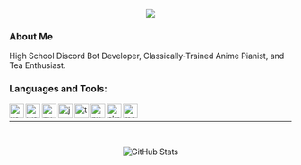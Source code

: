 <p align="center">
  <img src="https://count.getloli.com/get/@kisuzume?theme=gelbooru" />
</p>

### About Me

High School Discord Bot Developer, Classically-Trained Anime Pianist, and Tea Enthusiast. 

### Languages and Tools:
<img align="left" alt="vscode" width="26px" src="https://i.imgur.com/LwSdAlE.png" />
<img align="left" alt="webstorm" width="26px" src="https://resources.jetbrains.com/storage/products/webstorm/img/meta/webstorm_logo_300x300.png" />
<img align="left" alt="pycharm" width="26px" src="https://upload.wikimedia.org/wikipedia/commons/thumb/1/1d/PyCharm_Icon.svg/768px-PyCharm_Icon.svg.png?20200803065702" />
<img align="left" alt="js" width="26px" src="https://i.imgur.com/3u1wzwE.png" />
<img align="left" alt="ts" width="26px" src="https://i.imgur.com/vSgFULR.png" />
<img align="left" alt="py" width="26px" src="https://upload.wikimedia.org/wikipedia/commons/thumb/c/c3/Python-logo-notext.svg/800px-Python-logo-notext.svg.png" />
<img align="left" alt="skript" width="26px" src="https://avatars.githubusercontent.com/u/39464898?s=200&v=4" />
<img align="left" alt="mongodb" width="26px" src="https://imgur.com/xN5cFRr.png" /><br />

---

<div>
  <p align="center">
    <b> ‌ </b>
  <p align="center">
    <img src="https://github-readme-stats.vercel.app/api?username=Kisuzume&amp;show_icons=true" alt="GitHub Stats">
  </p>
</div>
